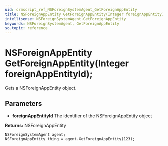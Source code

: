 ```yaml
---
uid: crmscript_ref_NSForeignSystemAgent_GetForeignAppEntity
title: NSForeignAppEntity GetForeignAppEntity(Integer foreignAppEntityId);
intellisense: NSForeignSystemAgent.GetForeignAppEntity
keywords: NSForeignSystemAgent, GetForeignAppEntity
so.topic: reference
---
```


# NSForeignAppEntity GetForeignAppEntity(Integer foreignAppEntityId);

Gets a NSForeignAppEntity object.

## Parameters

* **foreignAppEntityId** The identifier of the NSForeignAppEntity object

**Returns:** NSForeignAppEntity

```crmscript
NSForeignSystemAgent agent;
NSForeignAppEntity thing = agent.GetForeignAppEntity(123);
```

